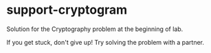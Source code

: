# support-cryptogram
Solution for the Cryptography problem at the beginning of lab. 

If you get stuck, don't give up! Try solving the problem with a partner.
